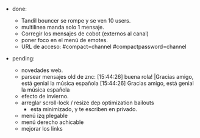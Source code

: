 * done:
    - Tandil bouncer se rompe y se ven 10 users.
    - multilinea manda solo 1 mensaje.
    - Corregir los mensajes de cobot  (externos al canal)
    - poner foco en el menú de emotes.
    - URL de acceso: #compact=channel #compactpassword=channel

* pending:
    - novedades web.
    - parsear mensajes old de znc: 
        [15:44:26] <ronin> buena rola! |Gracias amigo, está genial la música española 
        [15:44:26] Gracias amigo, está genial la música española 
    - efecto de invierno.
    - arreglar scroll-lock / resize dep optimization bailouts
      - esta minimizado, y te escriben en privado.
    - menú izq plegable
    - menú derecho achicable
    - mejorar los links



